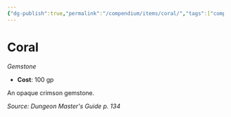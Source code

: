 ```yaml
---
{"dg-publish":true,"permalink":"/compendium/items/coral/","tags":["compendium/src/5e/dmg","item/wealth/gemstone"]}
---
```


# Coral
*Gemstone*  

- **Cost**: 100 gp

An opaque crimson gemstone.

*Source: Dungeon Master's Guide p. 134*